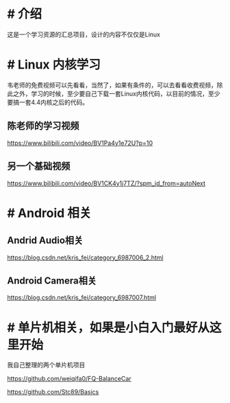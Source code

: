 # # 介绍

这是一个学习资源的汇总项目，设计的内容不仅仅是Linux

# # Linux 内核学习

韦老师的免费视频可以先看看，当然了，如果有条件的，可以去看看收费视频，除此之外，学习的时候，至少要自己下载一套Linux内核代码，以目前的情况，至少要搞一套4.4内核之后的代码。

## 陈老师的学习视频

https://www.bilibili.com/video/BV1Pa4y1e72U?p=10


## 另一个基础视频

https://www.bilibili.com/video/BV1CK4y1j7TZ/?spm_id_from=autoNext


# # Android 相关

## Andrid Audio相关

https://blog.csdn.net/kris_fei/category_6987006_2.html

## Android Camera相关

https://blog.csdn.net/kris_fei/category_6987007.html


# # 单片机相关，如果是小白入门最好从这里开始

我自己整理的两个单片机项目

https://github.com/weiqifa0/FQ-BalanceCar

https://github.com/Stc89/Basics
